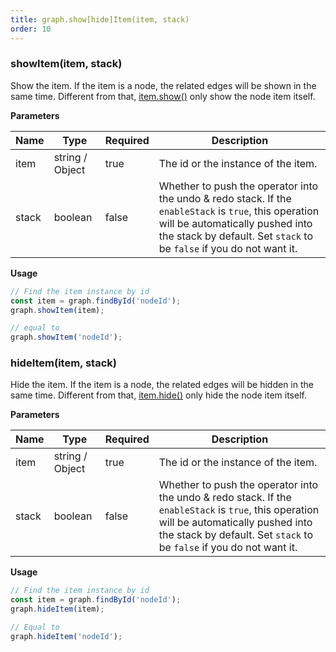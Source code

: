 ```yaml
---
title: graph.show[hide]Item(item, stack)
order: 10
---
```


### showItem(item, stack)

Show the item. If the item is a node, the related edges will be shown in the same time. Different from that, [item.show()](/en/docs/api/nodeEdge/Item#show) only show the node item itself.

**Parameters**

| Name | Type | Required | Description |
| --- | --- | --- | --- |
| item | string / Object | true | The id or the instance of the item. |
| stack | boolean | false | Whether to push the operator into the undo & redo stack. If the `enableStack` is `true`, this operation will be automatically pushed into the stack by default. Set `stack` to be `false` if you do not want it. |

**Usage**

```javascript
// Find the item instance by id
const item = graph.findById('nodeId');
graph.showItem(item);

// equal to
graph.showItem('nodeId');
```

### hideItem(item, stack)

Hide the item. If the item is a node, the related edges will be hidden in the same time. Different from that, [item.hide()](/en/docs/api/nodeEdge/Item#hide) only hide the node item itself.

**Parameters**

| Name | Type | Required | Description |
| --- | --- | --- | --- |
| item | string / Object | true | The id or the instance of the item. |
| stack | boolean | false | Whether to push the operator into the undo & redo stack. If the `enableStack` is `true`, this operation will be automatically pushed into the stack by default. Set `stack` to be `false` if you do not want it. |

**Usage**

```javascript
// Find the item instance by id
const item = graph.findById('nodeId');
graph.hideItem(item);

// Equal to
graph.hideItem('nodeId');
```
